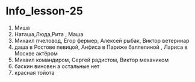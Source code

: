# Info_lesson-25 
1. Миша
2. Наташа,Люда,Рита , Маша
3. Михаил пчеловод, Егор фермер, Алексей рыбак, Виктор ветеринар
4. даша в Ростове певицой, Анфиса в Париже баллелиной , Лариса в Москве актёром
5. Михаил командиром, Сергей радистом, Виктор механиком
6. баскин виновен а остальные нет
7. красная тойота
